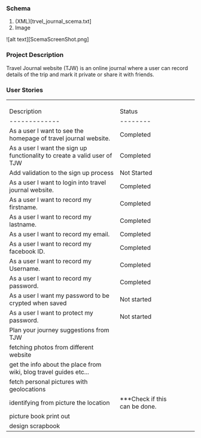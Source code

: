### Schema

1. (XML)[trvel_journal_scema.txt]
2. Image

![alt text][ScemaScreenShot.png]

### Project Description

Travel Journal website (TJW) is an online journal where a user can record details of the trip and mark it private or share it with friends.

### User Stories
|   |   |   |   |   |
|---|---|---|---|---|
|   |   |   |   |   |
|   |   |   |   |   |
|   |   |   |   |   |
| Description | Status |
|-------------|--------|
| As a user I want to see the homepage of travel journal website. | Completed |
| As a user I want the sign up functionality to create a valid user of TJW | Completed|
|Add validation to the sign up process| Not Started|
| As a user I want to login into travel journal website. | Completed |
| As a user I want to record my firstname. | Completed |
| As a user I want to record my lastname. | Completed |
| As a user I want to record my email. | Completed |
| As a user I want to record my facebook ID. | Completed |
| As a user I want to record my Username. | Completed |
| As a user I want to record my password. | Completed |
| As a user I want my password to be crypted when saved| Not started|
| As a user I want to protect my password. | Not started |
| Plan your journey suggestions from TJW||
|fetching photos from different website|
|get the info about the place from wiki, blog travel guides etc...|
| fetch personal pictures with geolocations|
| identifying from picture the location| ***Check if this can be done.
| picture book print out|
| design scrapbook|

